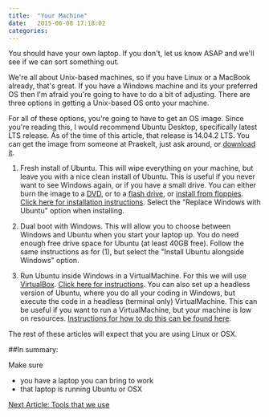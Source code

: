 ```yaml
---
title:  "Your Machine"
date:   2015-06-08 17:18:02
categories: 
---
```


You should have your own laptop. If you don't, let us know ASAP and we'll see if we can sort something out. 

We're all about Unix-based machines, so if you have Linux or a MacBook already, that's great. If you have a Windows machine and its your preferred OS then I'm afraid you're going to have to do a bit of adjusting. There are three options in getting a Unix-based OS onto your machine.

For all of these options, you're going to have to get an OS image. Since you're reading this, I would recommend Ubuntu Desktop, specifically latest LTS release. As of the time of this article, that release is 14.04.2 LTS. You can get the image from someone at Praekelt, just ask around, or [download it](http://www.ubuntu.com/download/desktop/).

1. Fresh install of Ubuntu. This will wipe everything on your machine, but leave you with a nice clean install of Ubuntu. This is useful if you never want to see Windows again, or if you have a small drive. You can either burn the image to a [DVD](https://help.ubuntu.com/community/BurningIsoHowto), or to a [flash drive](https://help.ubuntu.com/community/Installation/FromUSBStick), or [install from floppies](https://help.ubuntu.com/community/Installation/WithFloppies). [Click here for installation instructions](http://www.ubuntu.com/download/desktop/install-ubuntu-desktop). Select the "Replace Windows with Ubuntu" option when installing.

2. Dual boot with Windows. This will allow you to choose between Windows and Ubuntu when you start your laptop up. You do need enough free drive space for Ubuntu (at least 40GB free). Follow the same instructions as for (1), but select the "Install Ubuntu alongside Windows" option.

3. Run Ubuntu inside Windows in a VirtualMachine. For this we will use [VirtualBox](https://www.virtualbox.org/wiki/Downloads). [Click here for instructions](https://askubuntu.com/questions/142549/how-to-install-ubuntu-on-virtualbox). You can also set up a headless version of Ubuntu, where you do all your coding in Windows, but execute the code in a headless (terminal only) VirtualMachine. This can be useful if you want to run a VirtualMachine, but your machine is low on resources. [Instructions for how to do this can be found here](http://gettingstartedwithdjango.com/en/lessons/introduction-and-launch/).
 

The rest of these articles will expect that you are using Linux or OSX.

##In summary:

Make sure

* you have a laptop you can bring to work
* that laptop is running Ubuntu or OSX

[Next Article: Tools that we use](/wow/2015/06/09/tools.html)